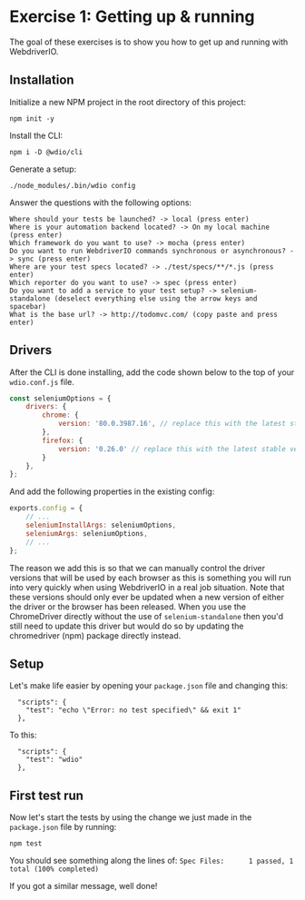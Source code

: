 # Exercise 1: Getting up & running

The goal of these exercises is to show you how to get up and running with WebdriverIO.

## Installation

Initialize a new NPM project in the root directory of this project:

```
npm init -y
```

Install the CLI:

```
npm i -D @wdio/cli
```

Generate a setup:

```
./node_modules/.bin/wdio config
```

Answer the questions with the following options:

```
Where should your tests be launched? -> local (press enter)
Where is your automation backend located? -> On my local machine (press enter)
Which framework do you want to use? -> mocha (press enter)
Do you want to run WebdriverIO commands synchronous or asynchronous? -> sync (press enter)
Where are your test specs located? -> ./test/specs/**/*.js (press enter)
Which reporter do you want to use? -> spec (press enter)
Do you want to add a service to your test setup? -> selenium-standalone (deselect everything else using the arrow keys and spacebar)
What is the base url? -> http://todomvc.com/ (copy paste and press enter)
```

## Drivers

After the CLI is done installing, add the code shown below to the top of your `wdio.conf.js` file.

```javascript
const seleniumOptions = {
    drivers: {
        chrome: {
            version: '80.0.3987.16', // replace this with the latest stable version of ChromeDriver which can be found here https://chromedriver.chromium.org/
        },
        firefox: {
            version: '0.26.0' // replace this with the latest stable version version of GeckoDriver which can be found here https://github.com/mozilla/geckodriver/releases
        }
    },
};
```

And add the following properties in the existing config:

```javascript
exports.config = {
    // ...
    seleniumInstallArgs: seleniumOptions,
    seleniumArgs: seleniumOptions,
    // ...
};
```

The reason we add this is so that we can manually control the driver versions that will be used by each browser as this is something you will run into very quickly when using WebdriverIO in a real job situation. Note that these versions should only ever be updated when a new version of either the driver or the browser has been released.
When you use the ChromeDriver directly without the use of `selenium-standalone` then you'd still need to update this driver but would do so by updating the chromedriver (npm) package directly instead.

## Setup

Let's make life easier by opening your `package.json` file and changing this:

```
  "scripts": {
    "test": "echo \"Error: no test specified\" && exit 1"
  },
```

To this:

```
  "scripts": {
    "test": "wdio"
  },
```

## First test run

Now let's start the tests by using the change we just made in the `package.json` file by running:

```
npm test
```

You should see something along the lines of: `Spec Files:      1 passed, 1 total (100% completed)`

If you got a similar message, well done!
